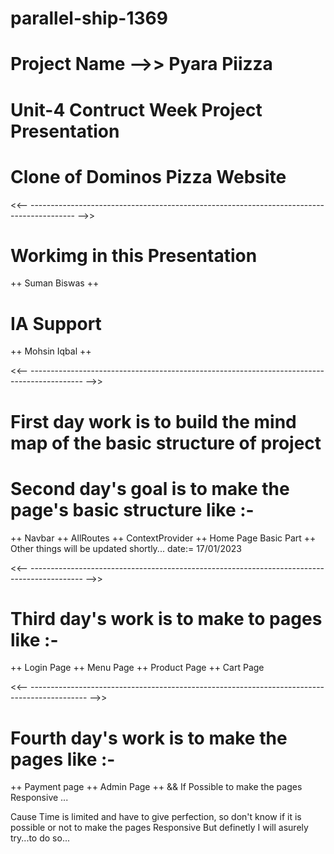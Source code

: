 # parallel-ship-1369

# Project Name -->> Pyara Piizza 
# Unit-4 Contruct Week Project Presentation
# Clone of Dominos Pizza Website


<<-- ----------------------------------------------------------------------------------------- -->>

# Workimg in this Presentation 

++ Suman Biswas ++

# IA Support

++ Mohsin Iqbal ++

<<-- ------------------------------------------------------------------------------------------- -->>

# First day work is to build the mind map of the basic structure of project
# Second day's goal is to make the page's basic structure like :- 

++ Navbar 
++ AllRoutes 
++ ContextProvider
++ Home Page Basic Part
++ Other things will be updated shortly... date:= 17/01/2023

<<-- ------------------------------------------------------------------------------------------- -->>

# Third day's work is to make to pages like :-

++ Login Page
++ Menu Page
++ Product Page
++ Cart Page

<<-- -------------------------------------------------------------------------------------------- -->>

# Fourth day's work is to make the pages like :-

++ Payment page
++ Admin Page
++ && If Possible to make the pages Responsive ...



Cause Time is limited and have to give perfection, so don't know if it is possible or not to make the pages Responsive But definetly I will asurely try...to do so...
